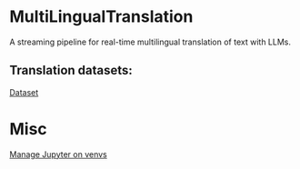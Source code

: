 # MultiLingualTranslation
A streaming pipeline for real-time multilingual translation of text with LLMs.

## Translation datasets:
[Dataset](https://metatext.io/datasets-list/translation-task)


# Misc

[Manage Jupyter on venvs](https://help.pythonanywhere.com/pages/IPythonNotebookVirtualenvs)